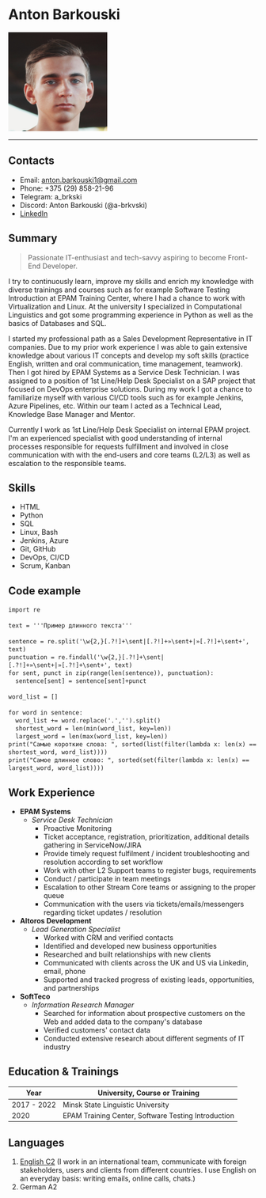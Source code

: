 # Anton Barkouski
![me](/photo/me.png)

---

## Contacts 
* Email: anton.barkouski1@gmail.com
* Phone: +375 (29) 858-21-96
* Telegram: a_brkski
* Discord: Anton Barkouski (@a-brkvski)
* [LinkedIn](https://www.linkedin.com/in/anton-barkouski/) 

## Summary
>Passionate IT-enthusiast and tech-savvy aspiring to become Front-End Developer.

I try to continuously learn, improve my skills and enrich my knowledge with diverse trainings and courses such as for example Software Testing Introduction at EPAM Training Center, where I had a chance to work with Virtualization and Linux. At the university I specialized in Computational Linguistics and got some programming experience in Python as well as the basics of Databases and SQL. 

I started my professional path as a Sales Development Representative in IT companies. Due to my prior work experience I was able to gain extensive knowledge about various IT concepts and develop my soft skills (practice English, written and oral communication, time management, teamwork). Then I got hired by EPAM Systems as a Service Desk Technician. I was assigned to a position of 1st Line/Help Desk Specialist on a SAP project that focused on DevOps enterprise solutions. During my work I got a chance to familiarize myself with various CI/CD tools such as for example Jenkins, Azure Pipelines, etc. Within our team I acted as a Technical Lead, Knowledge Base Manager and Mentor.

Currently I work as 1st Line/Help Desk Specialist on internal EPAM project. I'm an experienced specialist with good understanding of internal processes responsible for requests fulfillment and involved in close communication with with the end-users and core teams (L2/L3) as well as escalation to the responsible teams.

## Skills
* HTML
* Python
* SQL
* Linux, Bash 
* Jenkins, Azure 
* Git, GitHub
* DevOps, CI/CD
* Scrum, Kanban 

## Code example 
```
import re

text = '''Пример длинного текста'''

sentence = re.split('\w{2,}[.?!]+\sent|[.?!]+»\sent+|»[.?!]+\sent+', text)
punctuation = re.findall('\w{2,}[.?!]+\sent|[.?!]+»\sent+|»[.?!]+\sent+', text)
for sent, punct in zip(range(len(sentence)), punctuation):
  sentence[sent] = sentence[sent]+punct

word_list = []

for word in sentence:
  word_list += word.replace('.','').split()
  shortest_word = len(min(word_list, key=len))
  largest_word = len(max(word_list, key=len))
print("Самые короткие слова: ", sorted(list(filter(lambda x: len(x) == shortest_word, word_list))))
print("Самое длинное слово: ", sorted(set(filter(lambda x: len(x) == largest_word, word_list))))
```

## Work Experience 
* __EPAM Systems__
  + _Service Desk Technician_ 
    - Proactive Monitoring
    - Ticket acceptance, registration, prioritization, additional details gathering in ServiceNow/JIRA
    - Provide timely request fulfilment / incident troubleshooting and resolution according to set workflow
    - Work with other L2 Support teams to register bugs, requirements
    - Conduct / participate in team meetings 
    - Escalation to other Stream Core teams or assigning to the proper queue
    - Communication with the users via tickets/emails/messengers regarding ticket updates / resolution
* __Altoros Development__
  + _Lead Generation Specialist_ 
    - Worked with CRM and verified contacts 
    - Identified and developed new business opportunities
    - Researched and built relationships with new clients
    - Communicated with clients across the UK and US via Linkedin, email, phone 
    - Supported and tracked progress of existing leads, opportunities, and partnerships
* __SoftTeco__
  + _Information Research Manager_ 
    - Searched for information about prospective customers on the Web and added data to the company's database
    - Verified customers' contact data
    - Conducted extensive research about different segments of IT industry

## Education & Trainings 
Year        | University, Course or Training 
----------- | ------------------------------
2017 - 2022 |   Minsk State Linguistic University
2020        |   EPAM Training Center, Software Testing Introduction

## Languages 
1. [English C2](https://www.efset.org/cert/7b6fJM) (I work in an international team, communicate with foreign stakeholders, users and clients from different countries. I use English on an everyday basis: writing emails, online calls, chats.)
2. German A2
